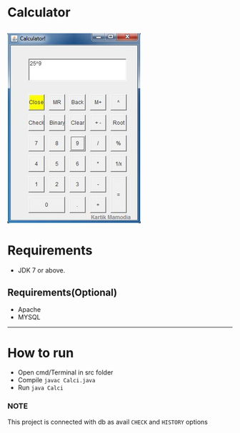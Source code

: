 # Calculator
![alt text](https://github.com/KartikMamodia/Calculator/blob/master/img/CalculatorImg.JPG)
---
# Requirements
* JDK 7 or above.  
## Requirements(Optional)
* Apache
* MYSQL

---
# How to run
* Open cmd/Terminal in src folder
* Compile `javac Calci.java`
* Run `java Calci`

### NOTE
This project is connected with db as avail `CHECK` and ```HISTORY``` options
